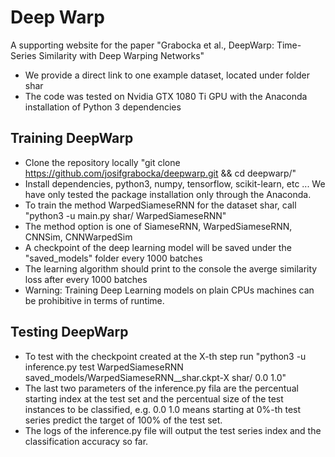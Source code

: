 # Deep Warp

A supporting website for the paper "Grabocka et al., DeepWarp: Time-Series Similarity with Deep Warping Networks"

* We provide a direct link to one example dataset, located under folder shar
* The code was tested on Nvidia GTX 1080 Ti GPU with the Anaconda installation of Python 3 dependencies

## Training DeepWarp

* Clone the repository locally "git clone https://github.com/josifgrabocka/deepwarp.git && cd deepwarp/"
* Install dependencies, python3, numpy, tensorflow, scikit-learn, etc ... We have only tested the package installation only through the Anaconda.
* To train the method WarpedSiameseRNN for the dataset shar, call "python3 -u main.py shar/ WarpedSiameseRNN"
* The method option is one of SiameseRNN, WarpedSiameseRNN, CNNSim, CNNWarpedSim
* A checkpoint of the deep learning model will be saved under the "saved_models" folder every 1000 batches
* The learning algorithm should print to the console the averge similarity loss after every 1000 batches
* Warning: Training Deep Learning models on plain CPUs machines can be prohibitive in terms of runtime.

## Testing DeepWarp

* To test with the checkpoint created at the X-th step run "python3 -u inference.py test WarpedSiameseRNN saved_models/WarpedSiameseRNN__shar.ckpt-X shar/ 0.0 1.0"
* The last two parameters of the inference.py fila are the percentual starting index at the test set and the percentual size of the test instances to be classified, e.g. 0.0 1.0 means starting at 0%-th test series predict the target of 100% of the test set.
* The logs of the inference.py file will output the test series index and the classification accuracy so far.

